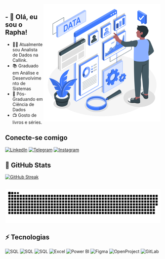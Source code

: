 <img src="https://raw.githubusercontent.com/guswateers/guswateers/main/readme_guswateers_arte.png" alt="ilustração de um computador" min-width="380px" max-width="380px" width="380px" align="right">

## - 👋 Olá, eu sou o Rapha!
- 👨‍💻 Atualmente sou Analista de Dados na Callink.
- 📚 Graduado em Análise e Desenvolvimento de Sistemas
- 📘 Pós-Graduando em Ciência de Dados
-  📺 Gosto de livros e séries.

 ## Conecte-se comigo
[![LinkedIn](https://img.shields.io/badge/LinkedIn-000?style=for-the-badge&logo=linkedin&logoColor=0E76A8)](https://www.linkedin.com/in/raphasemog/)
[![Telegram](https://img.shields.io/badge/Telegram-000?style=for-the-badge&logo=telegram&logoColor=0E76A8)](https://www.linkedin.com/in/guswateers/)
[![Instagram](https://img.shields.io/badge/Instagram-000?style=for-the-badge&logo=instagram)](https://www.instagram.com/raphasemog/)

## 🎲 GitHub Stats

[![GitHub Streak](https://streak-stats.demolab.com/?user=guswateers&theme=gotham&background=000&border=30A3DC&dates=FFF)](https://github.com/guswateers)

 ##
 
<div>
 
  ![Snake animation](https://github.com/guswateers/guswateers/blob/main/github-contribution-grid-snake.svg)

</div>

## ⚡ Tecnologias

![SQL](https://img.shields.io/badge/SQL-000?style=for-the-badge&logo=microsoftsqlserver)
![SQL](https://img.shields.io/badge/IS-000?style=for-the-badge&logo=microsoftsqlserver)
![SQL](https://img.shields.io/badge/RS-000?style=for-the-badge&logo=microsoftsqlserver)
![Excel](https://img.shields.io/badge/Excel-000?style=for-the-badge&logo=microsoftexcel)
![Power BI](https://img.shields.io/badge/Power_BI-000?style=for-the-badge&logo=powerbi)
![Figma](https://img.shields.io/badge/Figma-000?style=for-the-badge&logo=figma)
![OpenProject](https://img.shields.io/badge/OpenProject-000?style=for-the-badge&logo=OpenProject)
![GitLab](https://img.shields.io/badge/GitLab-000?style=for-the-badge&logo=GitLab)
